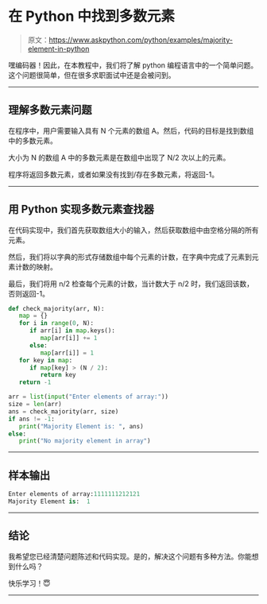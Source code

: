 # 在 Python 中找到多数元素

> 原文：<https://www.askpython.com/python/examples/majority-element-in-python>

嘿编码器！因此，在本教程中，我们将了解 python 编程语言中的一个简单问题。这个问题很简单，但在很多求职面试中还是会被问到。

* * *

## 理解多数元素问题

在程序中，用户需要输入具有 N 个元素的数组 A。然后，代码的目标是找到数组中的多数元素。

大小为 N 的数组 A 中的多数元素是在数组中出现了 N/2 次以上的元素。

程序将返回多数元素，或者如果没有找到/存在多数元素，将返回-1。

* * *

## 用 Python 实现多数元素查找器

在代码实现中，我们首先获取数组大小的输入，然后获取数组中由空格分隔的所有元素。

然后，我们将以字典的形式存储数组中每个元素的计数，在字典中完成了元素到元素计数的映射。

最后，我们将用 n/2 检查每个元素的计数，当计数大于 n/2 时，我们返回该数，否则返回-1。

```py
def check_majority(arr, N):
   map = {}
   for i in range(0, N):
      if arr[i] in map.keys():
         map[arr[i]] += 1
      else:
         map[arr[i]] = 1
   for key in map:
      if map[key] > (N / 2):
         return key
   return -1

arr = list(input("Enter elements of array:"))
size = len(arr)
ans = check_majority(arr, size)
if ans != -1:
   print("Majority Element is: ", ans)
else:
   print("No majority element in array")

```

* * *

## 样本输出

```py
Enter elements of array:1111111212121
Majority Element is:  1

```

* * *

## 结论

我希望您已经清楚问题陈述和代码实现。是的，解决这个问题有多种方法。你能想到什么吗？

快乐学习！😇

* * *